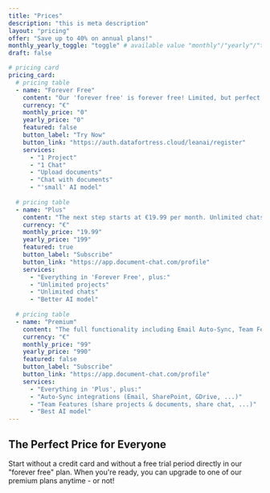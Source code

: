 ```yaml
---
title: "Prices"
description: "this is meta description"
layout: "pricing"
offer: "Save up to 40% on annual plans!"
monthly_yearly_toggle: "toggle" # available value "monthly"/"yearly"/"toggle"
draft: false

# pricing card
pricing_card:
  # pricing table
  - name: "Forever Free"
    content: "Our 'forever free' is forever free! Limited, but perfect for getting to know and try out. No credit card required."
    currency: "€"
    monthly_price: "0"
    yearly_price: "0"
    featured: false
    button_label: "Try Now"
    button_link: "https://auth.datafortress.cloud/leanai/register"
    services:
      - "1 Project"
      - "1 Chat"
      - "Upload documents"
      - "Chat with documents"
      - "'small' AI model"
  
  # pricing table
  - name: "Plus"
    content: "The next step starts at €19.99 per month. Unlimited chats, better AI model, and more."
    currency: "€"
    monthly_price: "19.99"
    yearly_price: "199"
    featured: true
    button_label: "Subscribe"
    button_link: "https://app.document-chat.com/profile"
    services:
      - "Everything in 'Forever Free', plus:"
      - "Unlimited projects"
      - "Unlimited chats"
      - "Better AI model"
  
  # pricing table
  - name: "Premium"
    content: "The full functionality including Email Auto-Sync, Team Features, Sharing, and the best AI model."
    currency: "€"
    monthly_price: "99"
    yearly_price: "990"
    featured: false
    button_label: "Subscribe"
    button_link: "https://app.document-chat.com/profile"
    services:
      - "Everything in 'Plus', plus:"
      - "Auto-Sync integrations (Email, SharePoint, GDrive, ...)"
      - "Team Features (share projects & documents, share chat, ...)"
      - "Best AI model"
---
```


## The Perfect Price for Everyone

Start without a credit card and without a free trial period directly in our "forever free" plan. When you're ready, you can upgrade to one of our premium plans anytime - or not!
